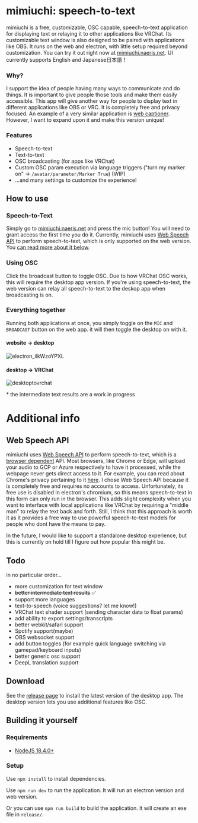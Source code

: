 # mimiuchi: speech-to-text
mimiuchi is a free, customizable, OSC capable, speech-to-text application for displaying text or relaying it to other applications like VRChat. Its customizable text window is also designed to be paired with applications like OBS.  It runs on the web and electron, with little setup required beyond customization. You can try it out right now at [mimiuchi.naeris.net](https://mimiuchi.naeris.net/). UI currently supports English and Japanese日本語！

### Why?
I support the idea of people having many ways to communicate and do things. It is important to give people those tools and make them easily accessible. This app will give another way for people to display text in different applications like OBS or VRC. It is completely free and privacy focused. An example of a very similar application is [web captioner](https://webcaptioner.com/). However, I want to expand upon it and make this version unique!

### Features
- Speech-to-text
- Text-to-text
- OSC broadcasting (for apps like VRChat)
- Custom OSC param execution via language triggers ("turn my marker on" -> `/avatar/parameter/Marker True`) (WIP)
- ...and many settings to customize the experience!

## How to use
### Speech-to-Text
Simply go to [mimiuchi.naeris.net](https://mimiuchi.naeris.net/) and press the mic button! You will need to grant access the first time you do it. Currently, mimiuchi uses [Web Speech API](https://developer.mozilla.org/en-US/docs/Web/API/Web_Speech_API) to perform speech-to-text, which is only supported on the web version. You [can read more about it below](#web-speech-api).

### Using OSC
Click the broadcast button to toggle OSC. Due to how VRChat OSC works, this will require the desktop app version. If you're using speech-to-text, the web version can relay all speech-to-text to the deskop app when broadcasting is on.

### Everything together
Running both applications at once, you simply toggle on the `MIC` and `BROADCAST` button on the web app. it will then toggle the desktop on with it.

#### website -> desktop
![electron_iikWzoYPXL](https://user-images.githubusercontent.com/9059594/226288125-b09fcf3e-6a98-41e3-a84d-f382845e3a22.gif)

#### desktop -> VRChat
![desktoptovrchat](https://user-images.githubusercontent.com/9059594/226288753-1232f6e4-08db-4dd7-a28f-f5506b9f7668.gif)

\* the intermediate text results are a work in progress

# Additional info
## Web Speech API
mimiuchi uses [Web Speech API](https://developer.mozilla.org/en-US/docs/Web/API/Web_Speech_API) to perform speech-to-text, which is a [browser dependent](https://developer.mozilla.org/en-US/docs/Web/API/Web_Speech_API#browser_compatibility) API. Most browsers, like Chrome or Edge, will upload your audio to GCP or Azure respectively to have it processed, while the webpage never gets direct access to it. For example, you can read about Chrome's privacy pertaining to it [here](https://www.google.com/chrome/privacy/whitepaper.html#speech). I chose Web Speech API because it is completely free and requires no accounts to access. Unfortunately, its free use is disabled in electron's chromium, so this means speech-to-text in this form can only run in the browser. This adds slight complexity when you want to interface with local applications like VRChat by requiring a "middle man" to relay the text back and forth. Still, I think that this approach is worth it as it provides a free way to use powerful speech-to-text models for people who dont have the means to pay.

In the future, I would like to support a standalone desktop experience, but this is currently on hold till I figure out how popular this might be.

## Todo
in no particular order...
- more customization for text window
- ~~better intermediate text results~~ ✅
- support more languages
- text-to-speech (voice suggestions? let me know!)
- VRChat text shader support (sending character data to float params)
- add ability to export settings/transcripts
- better webkit/safari support
- Spotify support(maybe)
- OBS websocket support
- add button toggles (for example quick language switching via gamepad/keyboard inputs)
- better generic osc support
- DeepL translation support

## Download
See the [release page](https://github.com/naexris/mimiuchi/releases) to install the latest version of the desktop app. The desktop version lets you use additional features like OSC.

## Building it yourself
### Requirements
- [NodeJS 18.4.0+](https://nodejs.org/en/)

### Setup

Use `npm install` to install dependencies.

Use `npm run dev` to run the application. It will run an electron version and web version.

Or you can use `npm run build` to build the application. It will create an exe file in `release/`.
